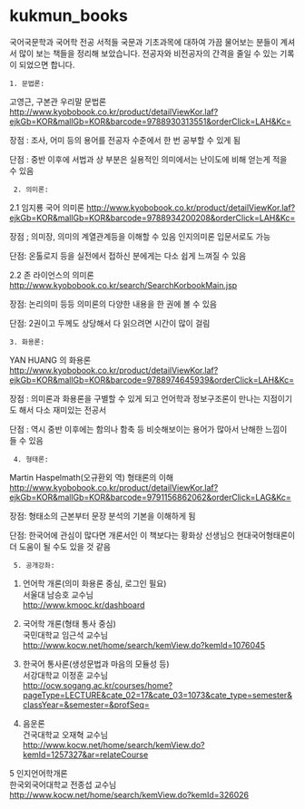 # kukmun_books
국어국문학과 국어학 전공 서적들
국문과 기초과목에 대하여 가끔 물어보는 분들이 계셔서 많이 보는 책들을 정리해 보았습니다.
전공자와 비전공자의 간격을 줄일 수 있는 기록이 되었으면 합니다.



    1. 문법론:

고영근, 구본관 우리말 문법론
http://www.kyobobook.co.kr/product/detailViewKor.laf?ejkGb=KOR&mallGb=KOR&barcode=9788930313551&orderClick=LAH&Kc=

장점 : 조사, 어미 등의 용어를 전공자 수준에서 한 번 공부할 수 있게 됨

단점 :  중반 이후에 서법과 상 부분은 실용적인 의미에서는 난이도에 비해 얻는게 적을 수 있음


     2. 의미론: 

2.1 임지룡 국어 의미론
http://www.kyobobook.co.kr/product/detailViewKor.laf?ejkGb=KOR&mallGb=KOR&barcode=9788934200208&orderClick=LAH&Kc=

장점 ; 의미장, 의미의 계열관계등을 이해할 수 있음
          인지의미론 입문서로도 가능

단점:  온톨로지 등을 실전에서 접하신 분에게는 다소 쉽게 느껴질 수 있음

2.2 존 라이언스의 의미론
http://www.kyobobook.co.kr/search/SearchKorbookMain.jsp

장점: 논리의미 등등 의미론의 다양한 내용을 한 권에 볼 수 있음

단점:  2권이고 두께도 상당해서 다 읽으려면 시간이 많이 걸림

    3. 화용론: 
    
YAN HUANG 의 화용론
http://www.kyobobook.co.kr/product/detailViewKor.laf?ejkGb=KOR&mallGb=KOR&barcode=9788974645939&orderClick=LAH&Kc=

장점 :  의미론과 화용론을 구별할 수 있게 되고 언어학과 정보구조론이 만나는 지점이기도 해서 다소 재미있는 전공서

단점 :  역시 중반 이후에는 함의나 함축 등 비슷해보이는 용어가 많아서 난해한 느낌이 들 수 있음

     4. 형태론: 

Martin Haspelmath(오규환외 역) 형태론의 이해
http://www.kyobobook.co.kr/product/detailViewKor.laf?ejkGb=KOR&mallGb=KOR&barcode=9791156862062&orderClick=LAG&Kc=

장점: 형태소의 근본부터 문장 분석의 기본을 이해하게 됨

단점:  한국어에 관심이 많다면 개론서인 이 책보다는 황화상 선생님으 현대국어형태론이 더 도움이 될 수도 있을 것 같음


     5. 공개강좌: 
     
     
1. 언어학 개론(의미 화용론 중심, 로그인 필요)    
서울대 남승호 교수님    
http://www.kmooc.kr/dashboard

2. 국어학 개론(형태 통사 중심)    
국민대학교 임근석 교수님    
http://www.kocw.net/home/search/kemView.do?kemId=1076045

3. 한국어 통사론(생성문법과 마음의 모듈성 등)    
서강대학교 이정훈 교수님    
http://ocw.sogang.ac.kr/courses/home?pageType=LECTURE&cate_02=17&cate_03=1073&cate_type=semester&classYear=&semester=&profSeq=

4. 음운론    
건국대학교 오재혁 교수님    
http://www.kocw.net/home/search/kemView.do?kemId=1257327&ar=relateCourse

5 인지언어학개론    
한국외국어대학교 전종섭 교수님    
http://www.kocw.net/home/search/kemView.do?kemId=326026     
     

